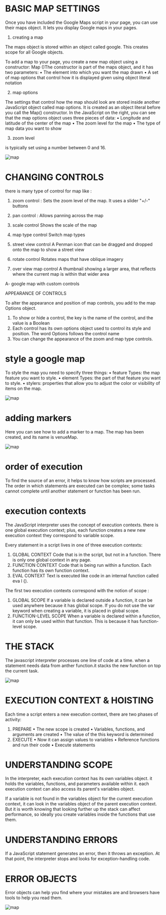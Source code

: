 # BASIC MAP SETTINGS

Once you have included the Google Maps script in your page, you can use their maps object. It lets you display Google maps in your pages.

1. creating a map

The maps object is stored within an object called google. This creates scope for all Google objects.

To add a map to your page, you create a new map object using a constructor: Map ()The constructor is
part of the maps object, and it has two parameters:
• The element into which you want the map drawn
• A set of map options that control how it is displayed given using object literal notation

2. map options

The settings that control how the map should look are stored inside another JavaScript object called map options. It is created as an object literal before
you call the Map() constructor.
 In the JavaScript on the right, you can see that the map options object uses three pieces of data:
• Longitude and latitude of the center of the map
• The zoom level for the map
• The type of map data you want to show

3. zoom level

is typically set using a number between 0 and 16.

![map](https://github.com/naeemmusamh/Reading-note/blob/master/IMAGE/201/map.jpg?raw=true)

# CHANGING CONTROLS

there is many type of control for map like :

1. zoom control :
Sets the zoom level of the map. It uses a slider "+/-" buttons

2. pan control :
Allows panning across the map

3. scale control
Shows the scale of the map

4. map type control
Switch map types

5. street view control
A Penman icon that can be dragged and dropped onto the map to show a street view

6. rotate control
Rotates maps that have oblique imagery

7. over view map control
A thumbnail showing a larger area, that reflects where the current map is within that wider area

A- google map with custom controls

APPEARANCE OF CONTROLS

To alter the appearance and position of map controls, you add to the map Options object.
1. To show or hide a control, the key is the name of the control, and the value is a Boolean
2. Each control has its own options object used to control its style and position. The word Options follows the control name
3. You can change the appearance of the zoom and map type controls.

# style a google map

To style the map you need to specify three things:
• feature Types: the map feature you want to style.
• element Types: the part of that feature you want to style.
• stylers: properties that allow you to adjust the color or visibility of items on the map.

![map](https://github.com/naeemmusamh/Reading-note/blob/master/IMAGE/201/map1.jpg?raw=true)

# adding markers

Here you can see how to add a marker to a map. The map has been created, and its name is venueMap.

![map]()

# order of execution

To find the source of an error, it helps to know how scripts are processed. The order in which statements are executed can be complex; some tasks cannot complete until another statement or function has been run.

# execution contexts

The JavaScript interpreter uses the concept of execution contexts. there is one global execution context; plus, each function creates a new new execution context they correspond to variable scope.

Every statement in a script lives in one of three execution contexts:
1. GLOBAL CONTEXT
Code that is in the script, but not in a function.
There is only one global context in any page.
2. FUNCTION CONTEXT
Code that is being run within a function.
Each function has its own function context.
3. EVAL CONTEXT
Text is executed like code in an internal function
called eva l {).

The first two execution contexts correspond with the notion of scope :
1. GLOBAL SCOPE
If a variable is declared outside a function, it can be used anywhere because it has global scope.
If you do not use the var keyword when creating a variable, it is placed in global scope.
2. FUNCTION-LEVEL SCOPE
When a variable is declared within a function, it can only be used within that function. This is because it has function-level scope.

# THE STACK

The javascript interpreter processes one line of code at a time. when a statement needs data from anther function.it stacks the new function on top the current task.

![map](https://github.com/naeemmusamh/Reading-note/blob/master/IMAGE/201/map2.jpg?raw=true)

# EXECUTION CONTEXT & HOISTING

Each time a script enters a new execution context, there are two phases of activity:
1. PREPARE
• The new scope is created
• Variables, functions, and arguments are created
• The value of the this keyword is determined
2. EXECUTE
• Now it can assign values to variables
• Reference functions and run their code
• Execute statements

# UNDERSTANDING SCOPE

In the interpreter, each execution context has its own variables object. it holds the variables, functions, and parameters available within it. each execution context can also access its parent's variables object.

If a variable is not found in the variables object for the current execution context, it can look in the variables object of the parent execution context. But it is worth knowing that looking further up the stack can affect performance, so ideally you create variables inside the functions that use them.

# UNDERSTANDING ERRORS
If a JavaScript statement generates an error, then it throws an exception.
At that point, the interpreter stops and looks for exception-handling code.

# ERROR OBJECTS
Error objects can help you find where your mistakes are and browsers have tools to help you read them.

![map](https://github.com/naeemmusamh/Reading-note/blob/master/IMAGE/201/map4.jpg?raw=true)